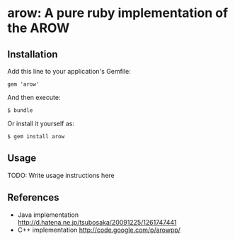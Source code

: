arow: A pure ruby implementation of the AROW
============================================


Installation
------------

Add this line to your application's Gemfile:

    gem 'arow'

And then execute:

    $ bundle

Or install it yourself as:

    $ gem install arow


Usage
-----

TODO: Write usage instructions here


References
----------

 - Java implementation http://d.hatena.ne.jp/tsubosaka/20091225/1261747441
 - C++ implementation http://code.google.com/p/arowpp/
